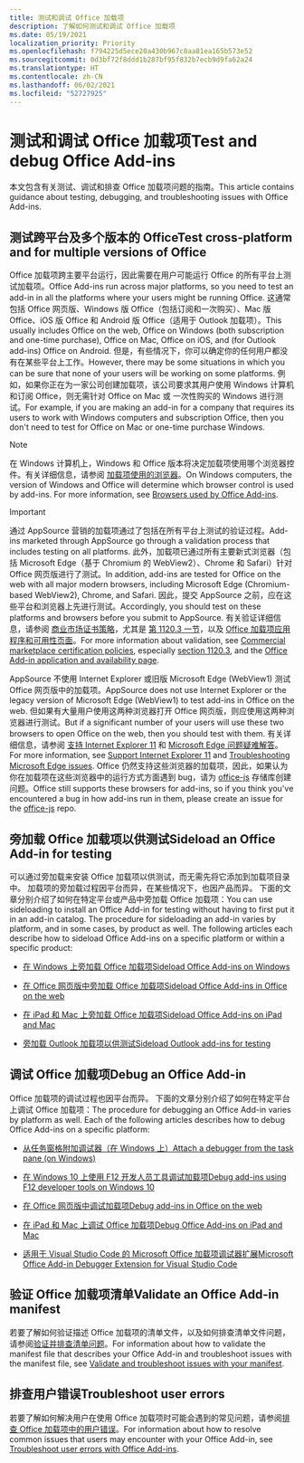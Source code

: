 ```yaml
---
title: 测试和调试 Office 加载项
description: 了解如何测试和调试 Office 加载项
ms.date: 05/19/2021
localization_priority: Priority
ms.openlocfilehash: f794225d5ece20a430b967c8aa81ea165b573e52
ms.sourcegitcommit: 0d3bf72f8ddd1b287bf95f832b7ecb9d9fa62a24
ms.translationtype: HT
ms.contentlocale: zh-CN
ms.lasthandoff: 06/02/2021
ms.locfileid: "52727925"
---
```

# <a name="test-and-debug-office-add-ins"></a><span data-ttu-id="51969-103">测试和调试 Office 加载项</span><span class="sxs-lookup"><span data-stu-id="51969-103">Test and debug Office Add-ins</span></span>

<span data-ttu-id="51969-104">本文包含有关测试、调试和排查 Office 加载项问题的指南。</span><span class="sxs-lookup"><span data-stu-id="51969-104">This article contains guidance about testing, debugging, and troubleshooting issues with Office Add-ins.</span></span>

## <a name="test-cross-platform-and-for-multiple-versions-of-office"></a><span data-ttu-id="51969-105">测试跨平台及多个版本的 Office</span><span class="sxs-lookup"><span data-stu-id="51969-105">Test cross-platform and for multiple versions of Office</span></span>

<span data-ttu-id="51969-106">Office 加载项跨主要平台运行，因此需要在用户可能运行 Office 的所有平台上测试加载项。</span><span class="sxs-lookup"><span data-stu-id="51969-106">Office Add-ins run across major platforms, so you need to test an add-in in all the platforms where your users might be running Office.</span></span> <span data-ttu-id="51969-107">这通常包括 Office 网页版、Windows 版 Office（包括订阅和一次购买）、Mac 版 Office、iOS 版 Office 和 Android 版 Office（适用于 Outlook 加载项）。</span><span class="sxs-lookup"><span data-stu-id="51969-107">This usually includes Office on the web, Office on Windows (both subscription and one-time purchase), Office on Mac, Office on iOS, and (for Outlook add-ins) Office on Android.</span></span> <span data-ttu-id="51969-108">但是，有些情况下，你可以确定你的任何用户都没有在某些平台上工作。</span><span class="sxs-lookup"><span data-stu-id="51969-108">However, there may be some situations in which you can be sure that none of your users will be working on some platforms.</span></span> <span data-ttu-id="51969-109">例如，如果你正在为一家公司创建加载项，该公司要求其用户使用 Windows 计算机和订阅 Office，则无需针对 Office on Mac 或 一次性购买的 Windows 进行测试。</span><span class="sxs-lookup"><span data-stu-id="51969-109">For example, if you are making an add-in for a company that requires its users to work with Windows computers and subscription Office, then you don't need to test for Office on Mac or one-time purchase Windows.</span></span> 

> [!NOTE]
> <span data-ttu-id="51969-110">在 Windows 计算机上，Windows 和 Office 版本将决定加载项使用哪个浏览器控件。有关详细信息，请参阅 [加载项使用的浏览器](../concepts/browsers-used-by-office-web-add-ins.md)。</span><span class="sxs-lookup"><span data-stu-id="51969-110">On Windows computers, the version of Windows and Office will determine which browser control is used by add-ins. For more information, see [Browsers used by Office Add-ins](../concepts/browsers-used-by-office-web-add-ins.md).</span></span>

> [!IMPORTANT]
> <span data-ttu-id="51969-111">通过 AppSource 营销的加载项通过了包括在所有平台上测试的验证过程。</span><span class="sxs-lookup"><span data-stu-id="51969-111">Add-ins marketed through AppSource go through a validation process that includes testing on all platforms.</span></span> <span data-ttu-id="51969-112">此外，加载项已通过所有主要新式浏览器（包括 Microsoft Edge（基于 Chromium 的 WebView2）、Chrome 和 Safari）针对 Office 网页版进行了测试。</span><span class="sxs-lookup"><span data-stu-id="51969-112">In addition, add-ins are tested for Office on the web with all major modern browsers, including Microsoft Edge (Chromium-based WebView2), Chrome, and Safari.</span></span> <span data-ttu-id="51969-113">因此，提交 AppSource 之前，应在这些平台和浏览器上先进行测试。</span><span class="sxs-lookup"><span data-stu-id="51969-113">Accordingly, you should test on these platforms and browsers before you submit to AppSource.</span></span> <span data-ttu-id="51969-114">有关验证详细信息，请参阅 [商业市场证书策略](/legal/marketplace/certification-policies)，尤其是 [第 1120.3 一节](/legal/marketplace/certification-policies#11203-functionality)，以及 [Office 加载项应用程序和可用性页面](../overview/office-add-in-availability.md)。</span><span class="sxs-lookup"><span data-stu-id="51969-114">For more information about validation, see [Commercial marketplace certification policies](/legal/marketplace/certification-policies), especially [section 1120.3](/legal/marketplace/certification-policies#11203-functionality), and the [Office Add-in application and availability page](../overview/office-add-in-availability.md).</span></span> 
>
> <span data-ttu-id="51969-115">AppSource 不使用 Internet Explorer 或旧版 Microsoft Edge (WebView1) 测试 Office 网页版中的加载项。</span><span class="sxs-lookup"><span data-stu-id="51969-115">AppSource does not use Internet Explorer or the legacy version of Microsoft Edge (WebView1) to test add-ins in Office on the web.</span></span> <span data-ttu-id="51969-116">但如果有大量用户使用这两种浏览器打开 Office 网页版，则应使用这两种浏览器进行测试。</span><span class="sxs-lookup"><span data-stu-id="51969-116">But if a significant number of your users will use these two browsers to open Office on the web, then you should test with them.</span></span> <span data-ttu-id="51969-117">有关详细信息，请参阅 [支持 Internet Explorer 11](../develop/support-ie-11.md) 和 [Microsoft Edge 问题疑难解答](../concepts/browsers-used-by-office-web-add-ins.md#troubleshooting-microsoft-edge-issues)。</span><span class="sxs-lookup"><span data-stu-id="51969-117">For more information, see [Support Internet Explorer 11](../develop/support-ie-11.md) and [Troubleshooting Microsoft Edge issues](../concepts/browsers-used-by-office-web-add-ins.md#troubleshooting-microsoft-edge-issues).</span></span> <span data-ttu-id="51969-118">Office 仍然支持这些浏览器的加载项，因此，如果认为你在加载项在这些浏览器中的运行方式方面遇到 bug，请为 [office-js](https://github.com/OfficeDev/office-js/issues/new/choose) 存储库创建问题。</span><span class="sxs-lookup"><span data-stu-id="51969-118">Office still supports these browsers for add-ins, so if you think you've encountered a bug in how add-ins run in them, please create an issue for the [office-js](https://github.com/OfficeDev/office-js/issues/new/choose) repo.</span></span>

## <a name="sideload-an-office-add-in-for-testing"></a><span data-ttu-id="51969-119">旁加载 Office 加载项以供测试</span><span class="sxs-lookup"><span data-stu-id="51969-119">Sideload an Office Add-in for testing</span></span>

<span data-ttu-id="51969-p104">可以通过旁加载来安装 Office 加载项以供测试，而无需先将它添加到加载项目录中。 加载项的旁加载过程因平台而异，在某些情况下，也因产品而异。 下面的文章分别介绍了如何在特定平台或产品中旁加载 Office 加载项：</span><span class="sxs-lookup"><span data-stu-id="51969-p104">You can use sideloading to install an Office Add-in for testing without having to first put it in an add-in catalog. The procedure for sideloading an add-in varies by platform, and in some cases, by product as well. The following articles each describe how to sideload Office Add-ins on a specific platform or within a specific product:</span></span>

- [<span data-ttu-id="51969-123">在 Windows 上旁加载 Office 加载项</span><span class="sxs-lookup"><span data-stu-id="51969-123">Sideload Office Add-ins on Windows</span></span>](create-a-network-shared-folder-catalog-for-task-pane-and-content-add-ins.md)

- [<span data-ttu-id="51969-124">在 Office 网页版中旁加载 Office 加载项</span><span class="sxs-lookup"><span data-stu-id="51969-124">Sideload Office Add-ins in Office on the web</span></span>](sideload-office-add-ins-for-testing.md)

- [<span data-ttu-id="51969-125">在 iPad 和 Mac 上旁加载 Office 加载项</span><span class="sxs-lookup"><span data-stu-id="51969-125">Sideload Office Add-ins on iPad and Mac</span></span>](sideload-an-office-add-in-on-ipad-and-mac.md)

- [<span data-ttu-id="51969-126">旁加载 Outlook 加载项以供测试</span><span class="sxs-lookup"><span data-stu-id="51969-126">Sideload Outlook add-ins for testing</span></span>](../outlook/sideload-outlook-add-ins-for-testing.md)

## <a name="debug-an-office-add-in"></a><span data-ttu-id="51969-127">调试 Office 加载项</span><span class="sxs-lookup"><span data-stu-id="51969-127">Debug an Office Add-in</span></span>

<span data-ttu-id="51969-p105">Office 加载项的调试过程也因平台而异。 下面的文章分别介绍了如何在特定平台上调试 Office 加载项：</span><span class="sxs-lookup"><span data-stu-id="51969-p105">The procedure for debugging an Office Add-in varies by platform as well. Each of the following articles describes how to debug Office Add-ins on a specific platform:</span></span>

- [<span data-ttu-id="51969-130">从任务窗格附加调试器（在 Windows 上）</span><span class="sxs-lookup"><span data-stu-id="51969-130">Attach a debugger from the task pane (on Windows)</span></span>](attach-debugger-from-task-pane.md)

- [<span data-ttu-id="51969-131">在 Windows 10 上使用 F12 开发人员工具调试加载项</span><span class="sxs-lookup"><span data-stu-id="51969-131">Debug add-ins using F12 developer tools on Windows 10</span></span>](debug-add-ins-using-f12-developer-tools-on-windows-10.md)

- [<span data-ttu-id="51969-132">在 Office 网页版中调试加载项</span><span class="sxs-lookup"><span data-stu-id="51969-132">Debug add-ins in Office on the web</span></span>](debug-add-ins-in-office-online.md)

- [<span data-ttu-id="51969-133">在 iPad 和 Mac 上调试 Office 加载项</span><span class="sxs-lookup"><span data-stu-id="51969-133">Debug Office Add-ins on iPad and Mac</span></span>](debug-office-add-ins-on-ipad-and-mac.md)

- [<span data-ttu-id="51969-134">适用于 Visual Studio Code 的 Microsoft Office 加载项调试器扩展</span><span class="sxs-lookup"><span data-stu-id="51969-134">Microsoft Office Add-in Debugger Extension for Visual Studio Code</span></span>](debug-with-vs-extension.md)

## <a name="validate-an-office-add-in-manifest"></a><span data-ttu-id="51969-135">验证 Office 加载项清单</span><span class="sxs-lookup"><span data-stu-id="51969-135">Validate an Office Add-in manifest</span></span>

<span data-ttu-id="51969-136">若要了解如何验证描述 Office 加载项的清单文件，以及如何排查清单文件问题，请参阅[验证并排查清单问题](troubleshoot-manifest.md)。</span><span class="sxs-lookup"><span data-stu-id="51969-136">For information about how to validate the manifest file that describes your Office Add-in and troubleshoot issues with the manifest file, see [Validate and troubleshoot issues with your manifest](troubleshoot-manifest.md).</span></span>

## <a name="troubleshoot-user-errors"></a><span data-ttu-id="51969-137">排查用户错误</span><span class="sxs-lookup"><span data-stu-id="51969-137">Troubleshoot user errors</span></span>

<span data-ttu-id="51969-138">若要了解如何解决用户在使用 Office 加载项时可能会遇到的常见问题，请参阅[排查 Office 加载项中的用户错误](testing-and-troubleshooting.md)。</span><span class="sxs-lookup"><span data-stu-id="51969-138">For information about how to resolve common issues that users may encounter with your Office Add-in, see [Troubleshoot user errors with Office Add-ins](testing-and-troubleshooting.md).</span></span>
